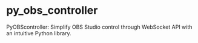 # py_obs_controller
PyOBScontroller: Simplify OBS Studio control through WebSocket API with an intuitive Python library.
